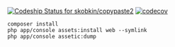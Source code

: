 [![Codeship Status for skobkin/copypaste2](https://app.codeship.com/projects/7e83eb30-a6de-0134-240b-6af82c0549e8/status?branch=master)](https://app.codeship.com/projects/191097)
[![codecov](https://codecov.io/bb/skobkin/copypaste2/branch/master/graph/badge.svg?token=cRaWwcOWdB)](https://codecov.io/bb/skobkin/copypaste2)

```shell
composer install
php app/console assets:install web --symlink
php app/console assetic:dump
```